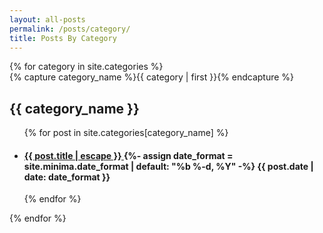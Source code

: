```yaml
---
layout: all-posts
permalink: /posts/category/
title: Posts By Category
---
```



<div>
{% for category in site.categories %}
  <div class="archive-group" style="position:relative;">
    {% capture category_name %}{{ category | first }}{% endcapture %}
   
   <h2 class="category-head">{{ category_name }}</h2>
   <a name="{{ category_name | slugize }}" style="position:absolute; top: -5px;"></a>
   <ul class="post-list">
    {% for post in site.categories[category_name] %}
   <li>
   <h4>
     <a class="post-link" href="{{ post.url | relative_url }}">
       {{ post.title | escape }}
     </a>  
     {%- assign date_format = site.minima.date_format | default: "%b %-d, %Y" -%} 
     <span class="post-meta">{{ post.date | date: date_format }}</span>
   </h4> 
   </li> 
  {% endfor %}
   </ul> 
  </div>
{% endfor %}
</div>
